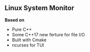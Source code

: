 ## Linux System Monitor
**Based on**

- Pure C++
- Some C++17 new ferture for file I/O
- Built with Cmake
- ncurses for TUI